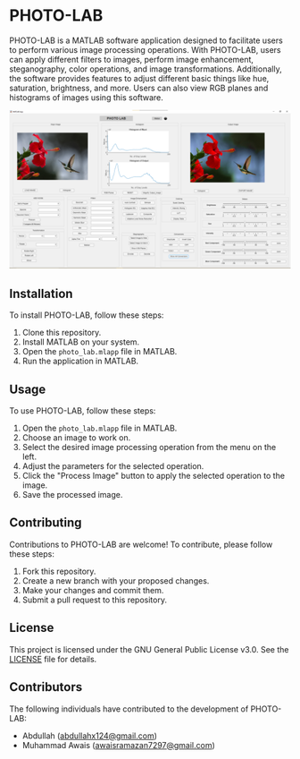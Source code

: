 # PHOTO-LAB

PHOTO-LAB is a MATLAB software application designed to facilitate users to perform various image processing operations. With PHOTO-LAB, users can apply different filters to images, perform image enhancement, steganography, color operations, and image transformations. Additionally, the software provides features to adjust different basic things like hue, saturation, brightness, and more. Users can also view RGB planes and histograms of images using this software.

![PHOTO-LAB Interface](Interface.png)

## Installation

To install PHOTO-LAB, follow these steps:
1. Clone this repository.
2. Install MATLAB on your system.
3. Open the `photo_lab.mlapp` file in MATLAB.
4. Run the application in MATLAB.

## Usage

To use PHOTO-LAB, follow these steps:
1. Open the `photo_lab.mlapp` file in MATLAB.
2. Choose an image to work on.
3. Select the desired image processing operation from the menu on the left.
4. Adjust the parameters for the selected operation.
5. Click the "Process Image" button to apply the selected operation to the image.
6. Save the processed image.

## Contributing

Contributions to PHOTO-LAB are welcome! To contribute, please follow these steps:
1. Fork this repository.
2. Create a new branch with your proposed changes.
3. Make your changes and commit them.
4. Submit a pull request to this repository.

## License

This project is licensed under the GNU General Public License v3.0. See the [LICENSE](LICENSE) file for details.

## Contributors

The following individuals have contributed to the development of PHOTO-LAB:
- Abdullah (abdullahx124@gmail.com)
- Muhammad Awais (awaisramazan7297@gmail.com)
